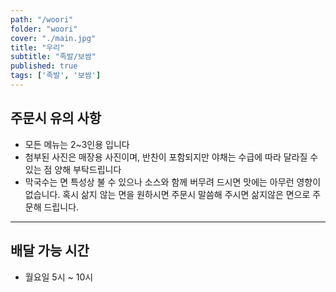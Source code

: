 ```yaml
---
path: "/woori"
folder: "woori"
cover: "./main.jpg"
title: "우리"
subtitle: "족발/보쌈"
published: true
tags: ['족발', '보쌈']
---
```


## 주문시 유의 사항
- 모든 메뉴는 2~3인용 입니다
- 첨부된 사진은 매장용 사진이며, 반찬이 포함되지만 야채는 수급에 따라 달라질 수 있는 점 양해 부탁드립니다
- 막국수는 면 특성상 불 수 있으나 소스와 함께 버무려 드시면 맛에는 아무런 영향이 없습니다. 혹시 삶지 않는 면을 원하시면 주문시 말씀해 주시면 삶지않은 면으로 주문해 드립니다.

---

## 배달 가능 시간
- 월요일 5시 ~ 10시

